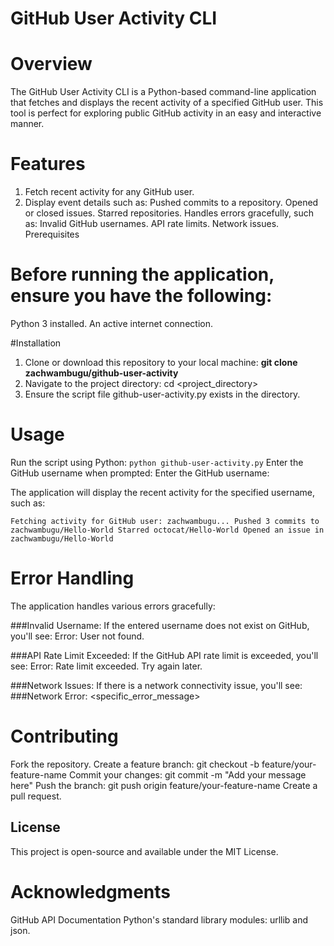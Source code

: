 
# GitHub User Activity CLI

# Overview

The GitHub User Activity CLI is a Python-based command-line application that fetches and displays the recent activity of a specified GitHub user. This tool is perfect for exploring public GitHub activity in an easy and interactive manner.

# Features

1. Fetch recent activity for any GitHub user.
2. Display event details such as:
      Pushed commits to a repository.
      Opened or closed issues.
      Starred repositories.
      Handles errors gracefully, such as:
      Invalid GitHub usernames.
      API rate limits.
      Network issues.
      Prerequisites
 # Before running the application, ensure you have the following:
Python 3 installed.
An active internet connection.

#Installation
1. Clone or download this repository to your local machine:
  **git clone zachwambugu/github-user-activity**
2. Navigate to the project directory:
  cd <project_directory>
3. Ensure the script file github-user-activity.py exists in the directory.

# Usage
Run the script using Python:
```python github-user-activity.py```
Enter the GitHub username when prompted:
Enter the GitHub username: <username>

The application will display the recent activity for the specified username, such as:

`Fetching activity for GitHub user: zachwambugu...
Pushed 3 commits to zachwambugu/Hello-World
Starred octocat/Hello-World
Opened an issue in zachwambugu/Hello-World`

# Error Handling
The application handles various errors gracefully:

###Invalid Username:
  If the entered username does not exist on GitHub, you'll see:
  Error: User not found.
  
###API Rate Limit Exceeded:
If the GitHub API rate limit is exceeded, you'll see:
Error: Rate limit exceeded. Try again later.

###Network Issues:
If there is a network connectivity issue, you'll see:
###Network Error: <specific_error_message>

# Contributing
Fork the repository.
Create a feature branch:
git checkout -b feature/your-feature-name
Commit your changes:
git commit -m "Add your message here"
Push the branch:
git push origin feature/your-feature-name
Create a pull request.
## License
This project is open-source and available under the MIT License.
# Acknowledgments
GitHub API Documentation
Python's standard library modules: urllib and json.

